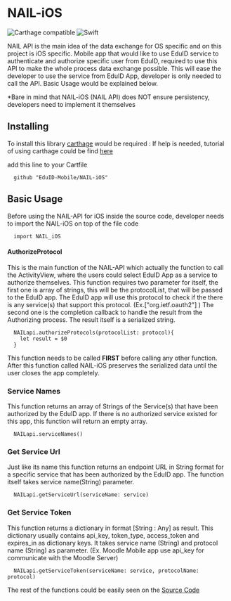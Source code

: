 # NAIL-iOS
![Carthage compatible](https://img.shields.io/badge/Carthage-compatible-4BC51D.svg?style=flat) ![Swift](https://img.shields.io/badge/Language-Swift-red.svg)

NAIL API is the main idea of the data exchange for OS specific and on this project is iOS specific.
Mobile app that would like to use EduID service to authenticate and authorize specific user from EduID, required to use this API to make the whole process data exchange possible. This will ease the developer to use the service from EduID App, developer is only needed to call the API. Basic Usage would be explained below.

*Bare in mind that NAIL-iOS (NAIL API) does NOT ensure persistency, developers need to implement it themselves

## Installing

To install this library [carthage](https://github.com/Carthage/Carthage) would be required : 
If help is needed, tutorial of using carthage could be find [here](https://www.raywenderlich.com/165660/carthage-tutorial-getting-started-2)

add this line to your Cartfile 
```shell
  github "EduID-Mobile/NAIL-iOS"
  ```

## Basic Usage

Before using the NAIL-API for iOS inside the source code, developer needs to import the NAIL-iOS on top of the file code

```shell
  import NAIL_iOS
  ```
  
#### AuthorizeProtocol
This is the main function of the NAIL-API which actually the function to call the ActivityView, where the users could select EduID App as a service to authorize themselves. This function requires two parameter for itself, the first one is array of strings, this will be the protocolList, that will be passed to the EduID app. 
The EduID app will use this protocol to check if the there is any service(s) that support this protocol. (Ex.["org.ietf.oauth2"] )
The second one is the completion callback to handle the result from the Authorizing process. The result itself is a serialized string.

```shell
  NAILapi.authorizeProtocols(protocolList: protocol){
    let result = $0
  }
```
This function needs to be called **FIRST** before calling any other function. 
After this function called NAIL-iOS preserves the serialized data until the user closes the app completely.

### Service Names
This function returns an array of Strings of the Service(s) that have been authorized by the EduID app.
If there is no authorized service existed for this app, this function will return an empty array.

```shell
  NAILapi.serviceNames()
```

### Get Service Url
Just like its name this function returns an endpoint URL in String format for a specific service that has been authorized by the EduID app.
The function itself takes service name(String) parameter.

```shell
  NAILapi.getServiceUrl(serviceName: service)
```

### Get Service Token
This function returns a dictionary in format [String : Any] as result. 
This dictionary usually contains api_key, token_type, access_token and expires_in as dictionary keys.
It takes service name (String) and protocol name (String) as parameter.
(Ex. Moodle Mobile app use api_key for communicate with the Moodle Server)

```shell
  NAILapi.getServiceToken(serviceName: service, protocolName: protocol)
```

The rest of the functions could be easily seen on the [Source Code](https://github.com/EduID-Mobile/NAIL-iOS/blob/master/NAIL-iOS/NAIL-API.swift)
